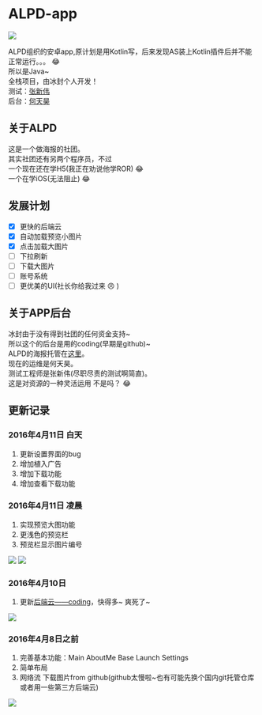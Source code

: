 # ALPD-app

![](./app/src/main/res/mipmap-xxhdpi/ic_launcher.png)

ALPD组织的安卓app,原计划是用Kotlin写，后来发现AS装上Kotlin插件后并不能正常运行。。。  :joy:<br/>
所以是Java~<br/>
全栈项目，由冰封个人开发！<br/>
测试：[张新伟](https://github.com/iWinwei)<br/>
后台：[何天昊](https://github.com/hthclyde)

## 关于ALPD
这是一个做海报的社团。<br/>
其实社团还有另两个程序员，不过<br/>
一个现在还在学H5(我正在劝说他学ROR) :joy:<br/>
一个在学iOS(无法阻止) :joy:<br/>

## 发展计划
- [X] 更快的后端云
- [X] 自动加载预览小图片
- [X] 点击加载大图片
- [ ] 下拉刷新
- [ ] 下载大图片
- [ ] 账号系统
- [ ] 更优美的UI(社长你给我过来 :angry: )

## 关于APP后台
冰封由于没有得到社团的任何资金支持~<br/>
所以这个的后台是用的coding(早期是github)~<br/>
ALPD的海报托管在[这里](https://coding.net/u/ice1000/p/App-raw/git)。<br/>
现在的运维是何天昊。<br/>
测试工程师是张新伟(尽职尽责的测试啊简直)。<br/>
这是对资源的一种灵活运用 不是吗？ :joy:

## 更新记录

### 2016年4月11日 白天
1. 更新设置界面的bug
1. 增加植入广告
1. 增加下载功能
1. 增加查看下载功能

### 2016年4月11日 凌晨
1. 实现预览大图功能
1. 更浅色的预览栏
1. 预览栏显示图片编号

![](./raw/scale1.jpg)
![](./raw/scale2.jpg)

### 2016年4月10日
1. 更新[后端云——coding](https://coding.net/u/ice1000/p/App-raw/git)，快得多~ 爽死了~

![](./raw/scale3.jpg)

### 2016年4月8日之前
1. 完善基本功能：Main AboutMe Base Launch Settings
1. 简单布局
1. 网络流 下载图片from github(github太慢啦~也有可能先换个国内git托管仓库或者用一些第三方后端云)

![](./raw/main.jpg)
